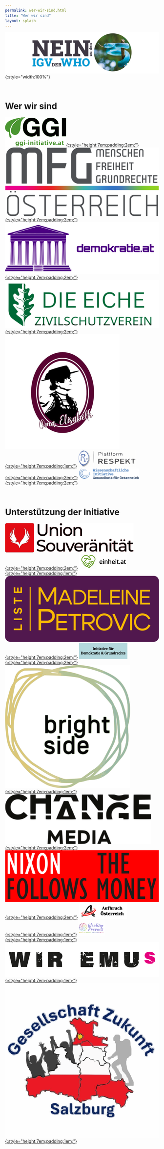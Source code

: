 ```yaml
---
permalink: wer-wir-sind.html
title: "Wer wir sind"
layout: splash
---
```


![Nein zu den IGV der WHO](/assets/images/neinzuigv-logo.png){:style="width:100%"}

  
# Wer wir sind

[![GGI](/assets/images/2025-10-05-GGI-Logo.svg){:style="height:7em;padding:2em;"}](https://ggi-initiative.at/)
[![MFG](/assets/images/2025-10-05-MFG-Logo.svg){:style="height:7em;padding:2em;"}](https://www.mfg-oe.at/)
[![Demokratie](/assets/images/2025-10-12-demokratie-logo.svg){:style="height:7em;padding:2em;"}](https://demokratie.at/)
[![Eiche](/assets/images/2025-10-13-Eiche.svg){:style="height:7em;padding:2em;"}](https://www.die-eiche.at/)
[![Oma](/assets/images/2025-10-14-Oma.svg){:style="height:7em;padding:1em;"}](https://www.albrecht-naturheilkunde.at/)
[![Respekt](/assets/images/2025-10-05-Respekt-Logo.svg){:style="height:7em;padding:2em;"}](https://respekt.plus/)
[![Gesundheit](/assets/images/2025-10-05-Gesundheit-Logo.svg){:style="height:7em;padding:2em;"}](https://www.gesundheit-oesterreich.at/)

  
# Unterstützung der Initiative

[![Souveränität](/assets/images/2025-10-05-Souveraenitaet-Logo.svg){:style="height:7em;padding:2em;"}](https://souveraenitaet.org/)
[![Einheit](/assets/images/2025-10-13-Einheit.svg){:style="height:7em;padding:1em;"}](https://einheit.at/)
[![Petrovic](/assets/images/2025-10-05-LMP-Logo.svg){:style="height:7em;padding:2em;"}](https://liste-petrovic.at/)
[![Demokratie und Grundrechte](/assets/images/2025-10-12-demokratie-grundrechte-logo.svg){:style="height:7em;padding:2em;"}](https://demokratieundgrundrechte.org/)
[![Brightside](/assets/images/2025-10-05-Brightside-Logo.svg){:style="height:7em;padding:1em;"}](https://www.brightside.at/)
[![Change](/assets/images/2025-10-05-Changemedia-Logo.svg){:style="height:7em;padding:2em;"}](https://changemedia.club/)
[![Nixon](/assets/images/2025-10-12-nixon-logo.svg){:style="height:7em;padding:2em;"}](https://www.nixonfollowsthemoney.com/)
[![Aufbruch](/assets/images/2025-10-12-Aufbruch.svg){:style="height:7em;padding:1em;"}](https://aufbruchoesterreich.at/)
[![Idealism](/assets/images/2025-10-15-Idealism.svg){:style="height:7em;padding:1em;"}](https://www.idealismprevails.at/)
[![EMUs](/assets/images/2025-10-15-EMUs.svg){:style="height:7em;padding:1em;"}](https://wir-emus.com/)
[![Gesellschaft Zukunft Salzburg](/assets/images/2025-10-23-G-Zukunft-Salzburg.svg){:style="height:7em;padding:1em;"}](https://www.facebook.com/gesellschaft.zukunft.salzburg/)

